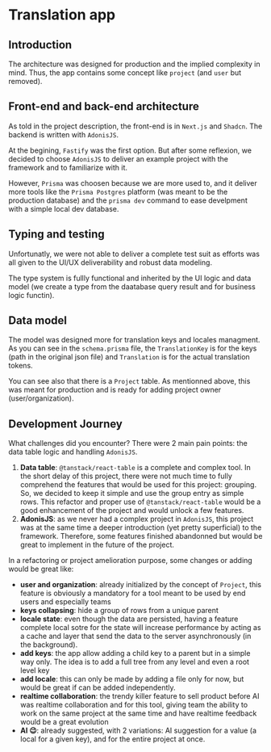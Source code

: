 # Translation app

## Introduction

The architecture was designed for production and the implied complexity in mind. Thus, the app contains some concept like `project` (and `user` but removed).

## Front-end and back-end architecture

As told in the project description, the front-end is in `Next.js` and `Shadcn`.
The backend is written with `AdonisJS`.

At the begining, `Fastify` was the first option. But after some reflexion, we decided to choose `AdonisJS` to deliver an example project with the framework and to familiarize with it.

However, `Prisma` was choosen because we are more used to, and it deliver more tools like the `Prisma Postgres` platform (was meant to be the production database) and the `prisma dev` command to ease develpment with a simple local dev database.

## Typing and testing

Unfortunatly, we were not able to deliver a complete test suit as efforts was all given to the UI/UX deliverability and robust data modeling.

The type system is fullly functional and inherited by the UI logic and data model (we create a type from the daatabase query result and for business logic functin).

## Data model

The model was designed more for translation keys and locales managment. As you can see in the `schema.prisma` file, the `TranslationKey` is for the keys (path in the original json file) and `Translation` is for the actual translation tokens.

You can see also that there is a `Project` table. As mentionned above, this was meant for production and is ready for adding project owner (user/organization).

## Development Journey

What challenges did you encounter?
There were 2 main pain points: the data table logic and handling `AdonisJS`.

1. **Data table**: `@tanstack/react-table` is a complete and complex tool. In the short delay of this project, there were not much time to fully comprehend the features that would be used for this project: grouping. So, we decided to keep it simple and use the group entry as simple rows. This refactor and proper use of `@tanstack/react-table` would be a good enhancement of the project and would unlock a few features.
2. **AdonisJS**: as we never had a complex project in `AdonisJS`, this project was at the same time a deeper introduction (yet pretty superficial) to the framework. Therefore, some features finished abandonned but would be great to implement in the future of the project.

In a refactoring or project amelioration purpose, some changes or adding would be great like:

- **user and organization**: already initialized by the concept of `Project`, this feature is obviously a mandatory for a tool meant to be used by end users and especially teams
- **keys collapsing**: hide a group of rows from a unique parent
- **locale state**: even though the data are persisted, having a feature complete local sotre for the state will increase performance by acting as a cache and layer that send the data to the server asynchronously (in the background).
- **add keys**: the app allow adding a child key to a parent but in a simple way only. The idea is to add a full tree from any level and even a root level key
- **add locale**: this can only be made by adding a file only for now, but would be great if can be added independently.
- **realtime collaboration**: the trendy killer feature to sell product before AI was realtime collaboration and for this tool, giving team the ability to work on the same project at the same time and have realtime feedback would be a great evolution
- **AI 😉**: already suggested, with 2 variations: AI suggestion for a value (a local for a given key), and for the entire project at once.
